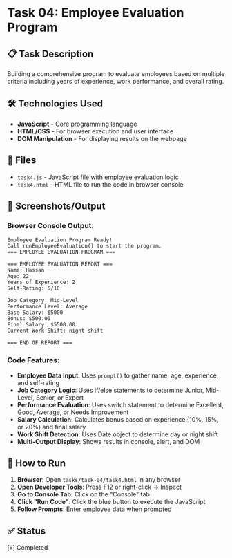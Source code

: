 # Task 04: Employee Evaluation Program

## 📋 Task Description
Building a comprehensive program to evaluate employees based on multiple criteria including years of experience, work performance, and overall rating.

## 🛠️ Technologies Used
- **JavaScript** - Core programming language
- **HTML/CSS** - For browser execution and user interface
- **DOM Manipulation** - For displaying results on the webpage

## 📁 Files
- `task4.js` - JavaScript file with employee evaluation logic
- `task4.html` - HTML file to run the code in browser console

## 📸 Screenshots/Output

### Browser Console Output:
```
Employee Evaluation Program Ready!
Call runEmployeeEvaluation() to start the program.
=== EMPLOYEE EVALUATION PROGRAM ===

=== EMPLOYEE EVALUATION REPORT ===
Name: Hassan
Age: 22
Years of Experience: 2
Self-Rating: 5/10

Job Category: Mid-Level
Performance Level: Average
Base Salary: $5000
Bonus: $500.00
Final Salary: $5500.00
Current Work Shift: night shift

=== END OF REPORT ===
```

### Code Features:
- **Employee Data Input**: Uses `prompt()` to gather name, age, experience, and self-rating
- **Job Category Logic**: Uses if/else statements to determine Junior, Mid-Level, Senior, or Expert
- **Performance Evaluation**: Uses switch statement to determine Excellent, Good, Average, or Needs Improvement
- **Salary Calculation**: Calculates bonus based on experience (10%, 15%, or 20%) and final salary
- **Work Shift Detection**: Uses Date object to determine day or night shift
- **Multi-Output Display**: Shows results in console, alert, and DOM

## 🚀 How to Run
1. **Browser**: Open `tasks/task-04/task4.html` in any browser
2. **Open Developer Tools**: Press F12 or right-click → Inspect
3. **Go to Console Tab**: Click on the "Console" tab
4. **Click "Run Code"**: Click the blue button to execute the JavaScript
5. **Follow Prompts**: Enter employee data when prompted

## ✅ Status
[x] Completed
